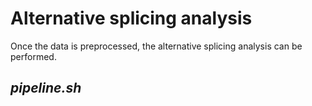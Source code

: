 # Alternative splicing analysis

Once the data is preprocessed, the alternative splicing analysis can be performed. 

## _pipeline.sh_

